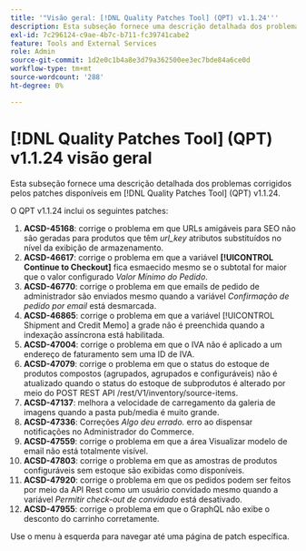 ```yaml
---
title: '"Visão geral: [!DNL Quality Patches Tool] (QPT) v1.1.24'''
description: Esta subseção fornece uma descrição detalhada dos problemas corrigidos pelos patches disponíveis em [!DNL Quality Patches Tool] (QPT) v1.1.24.
exl-id: 7c296124-c9ae-4b7c-b711-fc39741cabe2
feature: Tools and External Services
role: Admin
source-git-commit: 1d2e0c1b4a8e3d79a362500ee3ec7bde84a6ce0d
workflow-type: tm+mt
source-wordcount: '288'
ht-degree: 0%

---
```


# [!DNL Quality Patches Tool] (QPT) v1.1.24 visão geral

Esta subseção fornece uma descrição detalhada dos problemas corrigidos pelos patches disponíveis em [!DNL Quality Patches Tool] (QPT) v1.1.24.

O QPT v1.1.24 inclui os seguintes patches:

1. **ACSD-45168**: corrige o problema em que URLs amigáveis para SEO não são geradas para produtos que têm *url_key* atributos substituídos no nível da exibição de armazenamento.
1. **ACSD-46617**: corrige o problema em que a variável **[!UICONTROL Continue to Checkout]** fica esmaecido mesmo se o subtotal for maior que o valor configurado *Valor Mínimo do Pedido*.
1. **ACSD-46770**: corrige o problema em que emails de pedido de administrador são enviados mesmo quando a variável *Confirmação de pedido por email* está desmarcada.
1. **ACSD-46865**: corrige o problema em que a variável [!UICONTROL Shipment and Credit Memo] a grade não é preenchida quando a indexação assíncrona está habilitada.
1. **ACSD-47004**: corrige o problema em que o IVA não é aplicado a um endereço de faturamento sem uma ID de IVA.
1. **ACSD-47079**: corrige o problema em que o status do estoque de produtos compostos (agrupados, agrupados e configuráveis) não é atualizado quando o status do estoque de subprodutos é alterado por meio do POST REST API /rest/V1/inventory/source-items.
1. **ACSD-47137**: melhora a velocidade de carregamento da galeria de imagens quando a pasta pub/media é muito grande.
1. **ACSD-47336**: Correções *Algo deu errado.* erro ao dispensar notificações no Administrador do Commerce.
1. **ACSD-47559**: corrige o problema em que a área Visualizar modelo de email não está totalmente visível.
1. **ACSD-47803**: corrige o problema em que as amostras de produtos configuráveis sem estoque são exibidas como disponíveis.
1. **ACSD-47920**: corrige o problema em que os pedidos podem ser feitos por meio da API Rest como um usuário convidado mesmo quando a variável *Permitir check-out de convidado* está desativado.
1. **ACSD-47955**: corrige o problema em que o GraphQL não exibe o desconto do carrinho corretamente.

Use o menu à esquerda para navegar até uma página de patch específica.
